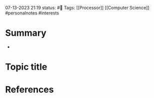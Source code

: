 07-13-2023 21:19
status: #📝
Tags: [[Processor]] [[Computer Science]] #personalnotes #interests 

# Summary 
- 

# Topic title 


# References
